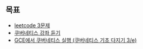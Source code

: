 ## 목표

- [leetcode 3문제](./leetcode.md)
- [쿠버네티스 강좌 듣기](./inflearn.png)
- [GCE에서 쿠버네티스 실행 (쿠버네티스 기초 다지기 3/e)](./cluster.png)

